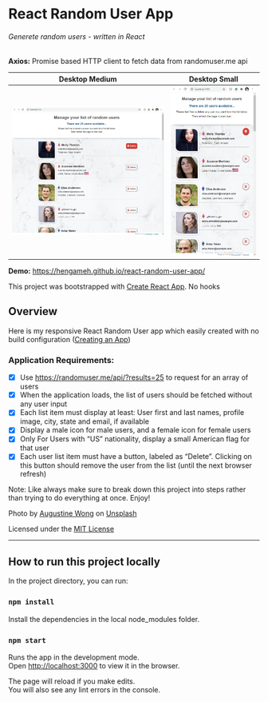 # React Random User App
###### Generete random users - written in React

**Axios:** Promise based HTTP client to fetch data from randomuser.me api

Desktop Medium             |  Desktop Small 
:-------------------------:|:-------------------------:
![](./public/demo.png)  |  ![](./public/demo(mobile).png)

**Demo:** https://hengameh.github.io/react-random-user-app/

This project was bootstrapped with [Create React App](https://github.com/facebook/create-react-app).
No hooks

## Overview
Here is my responsive React Random User app which easily created with no build configuration ([Creating an App](https://github.com/facebook/create-react-app#creating-an-app))

### Application Requirements:

- [x] Use https://randomuser.me/api/?results=25 to request for an array of users
- [x] When the application loads, the list of users should be fetched without any user input
- [x] Each list item must display at least: User first and last names, profile image, city, state and email, if available 
- [x] Display a male icon for male users, and a female icon for female users
- [x] Only For Users with “US” nationality, display a small American flag for that user 
- [x] Each user list item must have a button, labeled as “Delete”. Clicking on this button should remove the user from the list (until the next browser refresh) 

Note: Like always make sure to break down this project into steps rather than trying to do everything at once. Enjoy!

Photo by [Augustine Wong](https://unsplash.com/@augustinewong?utm_source=unsplash&utm_medium=referral&utm_content=creditCopyText) on [Unsplash](https://unsplash.com/?utm_source=unsplash&utm_medium=referral&utm_content=creditCopyText)

Licensed under the [MIT License](LICENSE)
____________________________________________________________________________

## How to run this project locally

In the project directory, you can run:

### `npm install`
Install the dependencies in the local node_modules folder.

### `npm start`

Runs the app in the development mode.<br />
Open [http://localhost:3000](http://localhost:3000) to view it in the browser.

The page will reload if you make edits.<br />
You will also see any lint errors in the console.

